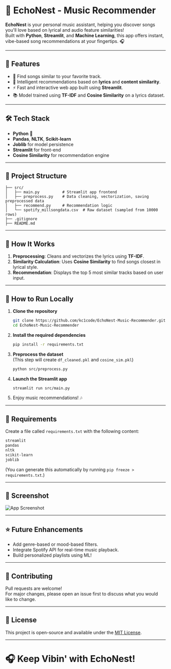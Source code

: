 # 🪺 EchoNest - Music Recommender

**EchoNest** is your personal music assistant, helping you discover songs you'll love based on lyrical and audio feature similarities!  
Built with **Python**, **Streamlit**, and **Machine Learning**, this app offers instant, vibe-based song recommendations at your fingertips. 🎧

---

## 🚀 Features
- 🎵 Find songs similar to your favorite track.
- 🦰 Intelligent recommendations based on **lyrics** and **content similarity**.
- ⚡ Fast and interactive web app built using **Streamlit**.
- 📚 Model trained using **TF-IDF** and **Cosine Similarity** on a lyrics dataset.

---

## 🛠 Tech Stack
- **Python** 🐍
- **Pandas**, **NLTK**, **Scikit-learn**
- **Joblib** for model persistence
- **Streamlit** for front-end
- **Cosine Similarity** for recommendation engine

---

## 📂 Project Structure
```
├── src/
│   ├── main.py          # Streamlit app frontend
│   ├── preprocess.py    # Data cleaning, vectorization, saving preprocessed data
│   ├── recommend.py     # Recommendation logic
│   └── spotify_millsongdata.csv  # Raw dataset (sampled from 10000 rows)
├── .gitignore
├── README.md
```

---

## 🦩 How It Works
1. **Preprocessing**: Cleans and vectorizes the lyrics using **TF-IDF**.
2. **Similarity Calculation**: Uses **Cosine Similarity** to find songs closest in lyrical style.
3. **Recommendation**: Displays the top 5 most similar tracks based on user input.

---

## 💾 How to Run Locally

1. **Clone the repository**
   ```bash
   git clone https://github.com/kc1code/EchoNest-Music-Recommender.git
   cd EchoNest-Music-Recommender
   ```

2. **Install the required dependencies**
   ```bash
   pip install -r requirements.txt
   ```

3. **Preprocess the dataset**  
   (This step will create `df_cleaned.pkl` and `cosine_sim.pkl`)
   ```bash
   python src/preprocess.py
   ```

4. **Launch the Streamlit app**
   ```bash
   streamlit run src/main.py
   ```

5. Enjoy music recommendations! 🎶

---

## 📝 Requirements

Create a file called `requirements.txt` with the following content:

```txt
streamlit
pandas
nltk
scikit-learn
joblib
```

(You can generate this automatically by running `pip freeze > requirements.txt`.)

---

## 📸 Screenshot
![App Screenshot]("https://github.com/kc1code/EchoNest-Music-Recommender/blob/main/piccccc.png")

---

## ⭐ Future Enhancements
- Add genre-based or mood-based filters.
- Integrate Spotify API for real-time music playback.
- Build personalized playlists using ML!

---

## 🙌 Contributing
Pull requests are welcome!  
For major changes, please open an issue first to discuss what you would like to change.

---

## 📜 License
This project is open-source and available under the [MIT License](LICENSE).

---

# 🎧 Keep Vibin' with EchoNest!

